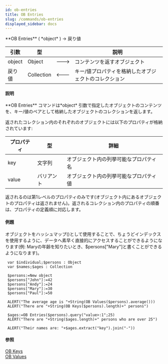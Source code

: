 ```yaml
---
id: ob-entries
title: OB Entries
slug: /commands/ob-entries
displayed_sidebar: docs
---
```


<!--REF #_command_.OB Entries.Syntax-->**OB Entries** ( *object* ) -> 戻り値<!-- END REF-->
<!--REF #_command_.OB Entries.Params-->
| 引数 | 型 |  | 説明 |
| --- | --- | --- | --- |
| object | Object | &#x1F852; | コンテンツを返すオブジェクト |
| 戻り値 | Collection | &#x1F850; | キー/値プロパティを格納したオブジェクトのコレクション |

<!-- END REF-->

#### 説明 

<!--REF #_command_.OB Entries.Summary-->**OB Entries** コマンドは*object* 引数で指定したオブジェクトのコンテンツを、キー/値のペアとして格納したオブジェクトのコレクションを返します。<!-- END REF-->

返されたコレクション内のそれぞれのオブジェクトには以下のプロパティが格納されています:

| **プロパティ** | **型** | **詳細**              |
| --------- | ----- | ------------------- |
| key       | 文字列   | オブジェクト内の列挙可能なプロパティ名 |
| value     | バリアント | オブジェクト内の列挙可能なプロパティ値 |

返されるのは第1レベルのプロパティのみです(オブジェクト内にあるオブジェクトのプロパティは返されません)。返されるコレクション内のプロパティの順番は、プロパティの定義順に対応します。

#### 例題 

オブジェクトをハッシュマップ()として使用することで、ちょうどインデックスを使用するように、データへ素早く直接的にアクセスすることができるようになります(例: Maryの年齢を知りたいとき、$persons\["Mary"\]と書くことができるようになります)。

```4d
 var $individual;$persons : Object
 var $names;$ages : Collection
 
 $persons:=New object
 $persons["John"]:=42
 $persons["Andy"]:=24
 $persons["Mary"]:=30
 $persons["Paul"]:=50
 
 ALERT("The average age is "+String(OB Values($persons).average()))
 ALERT("There are "+String(OB Keys($persons).length)+" persons")
 
 $ages:=OB Entries($persons).query("value>:1";25)
 ALERT("There are "+String($ages.length)+" persons who are over 25")
 
 ALERT("Their names are: "+$ages.extract("key").join("-"))
```

#### 参照 

[OB Keys](ob-keys.md)  
[OB Values](ob-values.md)  